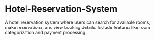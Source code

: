 # Hotel-Reservation-System
 A hotel reservation system where users can search for available rooms, make reservations, and view booking details. Include features like room categorization and payment processing.
